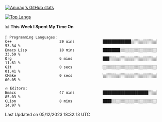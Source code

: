 [![Anurag's GitHub stats](https://github-readme-stats.vercel.app/api?username=wugouzi&count_private=true)](https://github.com/anuraghazra/github-readme-stats)

[![Top Langs](https://github-readme-stats.vercel.app/api/top-langs/?username=wugouzi&layout=compact&count_private=true&hide=html)](https://github.com/anuraghazra/github-readme-stats)

<!--START_SECTION:waka-->
📊 **This Week I Spent My Time On** 

```text
💬 Programming Languages: 
C++                      29 mins             █████████████░░░░░░░░░░░░   53.34 % 
Emacs Lisp               18 mins             ████████░░░░░░░░░░░░░░░░░   33.59 % 
Org                      6 mins              ███░░░░░░░░░░░░░░░░░░░░░░   11.61 % 
Git                      0 secs              ░░░░░░░░░░░░░░░░░░░░░░░░░   01.41 % 
CMake                    0 secs              ░░░░░░░░░░░░░░░░░░░░░░░░░   00.05 % 

🔥 Editors: 
Emacs                    47 mins             █████████████████████░░░░   85.03 % 
CLion                    8 mins              ████░░░░░░░░░░░░░░░░░░░░░   14.97 % 
```


 Last Updated on 05/12/2023 18:32:13 UTC
<!--END_SECTION:waka-->

<!--
**wugouzi/wugouzi** is a ✨ _special_ ✨ repository because its `README.md` (this file) appears on your GitHub profile.

Here are some ideas to get you started:

- 🔭 I’m currently working on ...
- 🌱 I’m currently learning ...
- 👯 I’m looking to collaborate on ...
- 🤔 I’m looking for help with ...
- 💬 Ask me about ...
- 📫 How to reach me: ...
- 😄 Pronouns: ...
- ⚡ Fun fact: ...
-->
